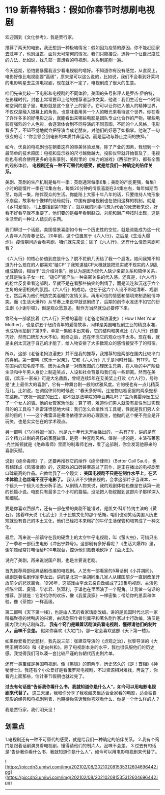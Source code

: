 # 119 新春特辑3：假如你春节时想刷电视剧

欢迎回到《文化参考》，我是贾行家。

推荐了两天的电影，我还想到一种极端情况：假如因为疫情的原因，你不能赶回家去过年了，也别沮丧，面对无可奈何的情况，我们只能接受，选择一个让自己度过的方法，比如说，找几部一直想看的电视剧，从头到尾刷一遍。

今天这期，恐怕要暴露我没少看电视剧的嗜好。不知道你有没有感觉，从直观上，电影好像比电视剧要“高级”，原来是可以这么说的，比如说，我们不会看到好莱坞的电影明星去主演电视剧，现在就不一定了，电视剧成了很大的生意。

咱们先来比较一下电影和电视剧的不同体验。美国的头号影评人是罗杰·伊伯特，在影碟时代，封套上常常要印上他的推荐语当作文案，他说：我们生活在一个时间和空间的盒子里，电影就是这个盒子上的窗子。它可以让你进入他人的精神世界，不仅仅是融入银幕上的角色，也意味着用另一个人的眼光来看待这个世界。你在看了许许多多的好电影之后，就能看出来哪些电影是团队专业化合作的产物，哪些电影有强烈的个人色彩，会逐渐体会到不同导演的不同意图，不同的个人风格，电影看多了，不知不觉地就会把导演当成老朋友，对他们的好恶了如指掌。他说了一句很玄的话：“你会领会到电影的本质并非运动，而是运动与静止之间的抉择。”

如今，优良的电视剧也在朝着这样的审美体验发展，除了产业的因素，我想到一个最简单的技术原因：电视和显示器的尺寸越做越大，投影仪早就开始普及了，电视剧也有机会使用更多的电影景别，美剧里的《权力的游戏》《西部世界》，都有全面的观影体验。 **电视剧还有一种不可替代的感受，就是给我们一种确定的陪伴关系。**

美剧、英剧的生产机制是每年一季：英剧通常每季6集；美剧的产能更强，每集1小时的剧情片一季在10集左右，每集20分钟的情景喜剧在24集左右，每年如期而至，每周一集，陪伴观众的生活。你能陪上大家十年八年的话，只要维持人物形象不崩盘，故事有个像样的结局就行。中国有部电视剧也在使用这样的机制，就是《乡村爱情》，马上要播到第13部了，就以我的同事马想为代表的死忠粉来说，好看不好看早就不重要了，他们要的是每年看到赵四、刘能和谢广坤按时出现，这是生活里的一种让人踏实的东西。

我们聊过一个话题。美国情景喜剧如今有一个历史性的空位，就是谁能成为这一代人青年人的青春记忆。20年前，这个位置属于《六人行》，之后是《生活大爆炸》。疫情期间适合看喜剧，咱们就先来说：除了《六人行》，还有什么情景喜剧可看？

《六人行》的核心价值到底是什么？脱不花前几天给了我一个启发。她问我知不知道为什么现在的人都喜欢“磕CP”？我知道磕CP大概就是把现实或不现实的人胡乱组成情侣，相当于“云介绍对象”。她认为是因为现代人缺少亲密关系和陪伴关系，尤其是独生子女一代，“磕CP”能产生一种亲密关系的代入感。还真是，《六人行》的粉丝反复重看这部剧，早就不是在看那些搞笑的剧情了，而是流连和沉迷于六个主角的亲密相处的氛围。《六人行》的成功，也在于这六个人设不断地清晰、戏剧化，然后再为他们制造完美温暖的友情关系，再用可信的情感和情境来制造剧情冲突。而《生活大爆炸》从节奏上来说早就该剧终了，后期的创作水准还不如它的衍生剧《小谢尔顿》，但是观众愿意追，制作方当然就没必要停下来。

曾经有一部紧接着《六人行》开播的喜剧《老爸老妈浪漫史》（ How I Met Your Mother），也是讲五个纽约青年的爱情故事，同样是美国电视剧工业的精良水准，也成功地拍到了第9季，单拿一集剧本出来看，它的结构和笑点比《六人行》还要巧妙，然而口碑却大大不如，剧终之后，还在怀念它的观众也不太多。现在看，就是主创太沉迷于自己的才能了，给人物安排了大多数观众的感情接受不了的归宿。

所以，这部《老爸老妈浪漫史》并不是我的推荐，我推荐的是两部在国内比较冷门的喜剧。第一部叫《欢乐一家亲》，它和《六人行》几乎是同时开播，有11季。它在国内的知名度不高，因为主角是一对西雅图的心理医生兄弟，在人物的中产阶级生活和中年男人身份上制造笑点，人设和社会背景和我们有一些距离。然而在美国，《欢乐一家亲》可是大名鼎鼎，曾经连续5年在艾美奖上打败《六人行》，号称是“史上最伟大的喜剧”，它有一种舞台剧一般的优雅风度。它的梗也有一点儿精英范儿，比如说，在调侃律师的时候说：“春天多好啊，连宠物店橱窗里的两条蛇都在跳舞。”“庆祝一窝蛇的出生，那不就是法学院的毕业典礼吗？”主角弗雷泽医生受了一个女人的骗。他的女管家劝他说：算了吧，难道你们男人就没有拿性当过实现目的的工具吗？弗雷泽愤怒地大喊：我们怎么会拿性当工具呢，性就是我们男人全部的目的！——这个弗雷泽是弗洛依德学派的心理医生，他抛的这个梗不完全是开玩笑，也是实实在在的学术观点。

另一部叫《马尔科姆一家》，也是九十年代末开始播出的，一共有7季，讲的是有五个精力过剩的男孩的家庭故事，是另一种喜剧风格。值得一提的是，主演布莱恩·克兰斯顿就是《绝命毒师》里面的制毒师老白，看了这部剧，你会发现他原来的喜剧天赋。

说到《绝命毒师》了，还要再推荐它的续作《绝命律师》（Better Call Saul），也有翻译成《风骚律师》的，这部戏的口碑甚至高过了前作，是正在播出的电视剧里口碑最高的作品。它教给我了一个现实： **美国电视剧不只是在制作水平上，在艺术体验上也丝毫不亚于电影了。** 我认识不少搞影视的，会拿这部片子当课本，一个镜头一个镜头地去分析手法。从剧情人物来说，我的观剧体验也像是在读第一流的长篇小说。电影只有最多三个小时的篇幅，没法把人物挖掘到这部片子那样深入和细腻。

要是你喜欢西部片，还有一部在播的美剧不能错过，是凯文·科斯特纳主演的《黄石》。接着昨天说《七武士》关于民族文化的那个感慨，咱们也别笑话美国人历史短就没有自己的本土文化，他们已经把本来粗犷的牛仔生活保管和培育成了一种文化。

最后，再来说一部镇守在我的硬盘上的太空牛仔电视剧，叫《萤火虫》，可惜只出了一季和一部衍生电影《冲出宁静号》。这部剧有多好看呢？《生活大爆炸》里，谢尔顿经常打电话给FOX电视台，控诉他们愚蠢地砍掉了《萤火虫》。

说完了美剧，再来说说国产剧，也是主要说老剧。

首先推荐两部经典话剧改编的电视剧。人艺有一部看家的5幕话剧《小井胡同》，编剧是著名剧作家李龙云。讲的是北京一条胡同里几家人从建国前夕一直到改革开放前夕的悲欢离合。1996年，这部戏由李龙云亲自改编成了20集电视剧，主演包括陈宝国、夏钢、毕彦君、张双利，于谦也在里面演了一个配角。让我做一句话的推荐，那就是：它带给你的欢乐，像《我爱我家》一样密集；带给你的思索和体验，像《茶馆》一样高级。

第二部叫《天下第一楼》，也是由人艺的看家话剧改编。讲的是民国时代北京一家叫福聚德的烤鸭店的兴衰，由话剧原作者何冀平和著名剧作家过士行改编。演员是国内顶尖的话剧阵容。 **我有个窍门是跟着话剧演员看电视剧，懂得请他们的制片人，品味不会差。** 假如你喜欢《大宅门》，那一定会喜欢这部《天下第一楼》。

如果你爱看历史题材，我先说三部：张建亚导演的《贞观之治》，张黎导演的《大明王朝1566》和《走向共和》。除了电视剧本身的水平，我也很佩服他们的历史感。我觉得我们可以凑一套比较严谨的各朝代历史剧片单。

还有一类宝藏是英国电视剧，像《黑镜》的前两季，历史悠久的《是！首相》《神秘博士》。我还有个小众爱好是看俄罗斯电视剧，不过资源相对难找，再说了，你看完上面那些，估计春节假期也就过完了。

 **过去有句话是“告诉我你看什么书，我就知道你是什么人”，如今可以用电影电视剧来代替了。** 这三天里，我和你分享了我收藏夹里适合全家看的电影，适合独自观影的经典和电视剧列表，也期待你告诉我你喜欢看什么，你是一个什么样的人？

我是贾行家，我们明天见！

## 划重点

1.电视剧还有一种不可替代的感受，就是给我们一种确定的陪伴关系。
2.我有个窍门是跟着话剧演员看电视剧，懂得请他们的制片人，品味不会差。
3.过去有句话是“告诉我你看什么书，我就知道你是什么人”，如今可以用电影电视剧来代替了。

![https://piccdn3.umiwi.com/img/202102/08/202102081535312604696442.jpg](https://piccdn3.umiwi.com/img/202102/08/202102081535312604696442.jpg)

---
